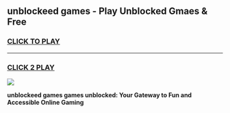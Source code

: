 
## unblockeed games - Play Unblocked Gmaes & Free
<h3>
<a href="https://premium.freeplayer.one?title=unblockeed_games&ref=19F">CLICK TO PLAY</a></h3>
<hr>

<h3>
<a href="https://premium.freeplayer.one?title=unblockeed_games&ref=19F">CLICK 2 PLAY</a>
  
</h3>

<a href="https://premium.freeplayer.one?title=unblockeed_games&ref=19F/"><img src="https://clearcache.store/games.png"></a>


**unblockeed games games unblocked: Your Gateway to Fun and Accessible Online Gaming**
